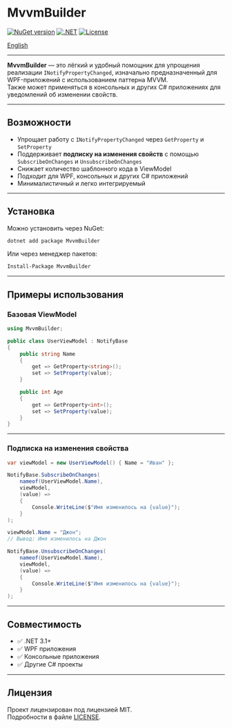 # MvvmBuilder

[![NuGet version](https://img.shields.io/nuget/v/MvvmBuilder.svg?label=NuGet)](https://www.nuget.org/packages/MvvmBuilder)
[![.NET](https://img.shields.io/badge/.NET-3.1-blue.svg)](https://dotnet.microsoft.com/)
[![License](https://img.shields.io/github/license/Lairnan/MvvmBuilder)](LICENSE)

[English](./README.md)

---

**MvvmBuilder** — это лёгкий и удобный помощник для упрощения реализации `INotifyPropertyChanged`, изначально предназначенный для WPF-приложений с использованием паттерна MVVM.  
Также может применяться в консольных и других C# приложениях для уведомлений об изменении свойств.

---

## Возможности

- Упрощает работу с `INotifyPropertyChanged` через `GetProperty` и `SetProperty`
- Поддерживает **подписку на изменения свойств** с помощью `SubscribeOnChanges` и `UnsubscribeOnChanges`
- Снижает количество шаблонного кода в ViewModel
- Подходит для WPF, консольных и других C# приложений
- Минималистичный и легко интегрируемый

---

## Установка

Можно установить через NuGet:

```bash
dotnet add package MvvmBuilder
```

Или через менеджер пакетов:

```bash
Install-Package MvvmBuilder
```

---

## Примеры использования

### Базовая ViewModel

```csharp
using MvvmBuilder;

public class UserViewModel : NotifyBase
{
    public string Name
    {
        get => GetProperty<string>();
        set => SetProperty(value);
    }

    public int Age
    {
        get => GetProperty<int>();
        set => SetProperty(value);
    }
}
```

---

### Подписка на изменения свойства

```csharp
var viewModel = new UserViewModel() { Name = "Иван" };

NotifyBase.SubscribeOnChanges(
    nameof(UserViewModel.Name),
    viewModel,
    (value) => 
    {
        Console.WriteLine($"Имя изменилось на {value}");
    }
);

viewModel.Name = "Джон";
// Вывод: Имя изменилось на Джон

NotifyBase.UnsubscribeOnChanges(
    nameof(UserViewModel.Name),
    viewModel,
    (value) => 
    {
        Console.WriteLine($"Имя изменилось на {value}");
    }
);
```

---

## Совместимость

- ✅ .NET 3.1+
- ✅ WPF приложения
- ✅ Консольные приложения
- ✅ Другие C# проекты

---

## Лицензия

Проект лицензирован под лицензией MIT.  
Подробности в файле [LICENSE](./LICENSE).
